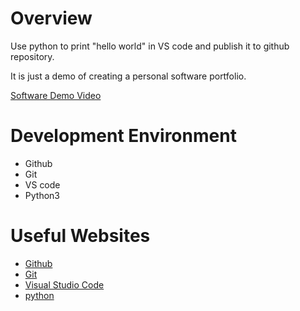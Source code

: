 # Overview
Use python to print "hello world" in VS code and publish it to github repository.

It is just a demo of creating a personal software portfolio.


[Software Demo Video](http://youtube.link.goes.here)

# Development Environment

* Github
* Git
* VS code
* Python3


# Useful Websites
* [Github](http://github.com)
* [Git](https://git-scm.com/)
* [Visual Studio Code](https://code.visualstudio.com/)
* [python](https://www.python.org/)

